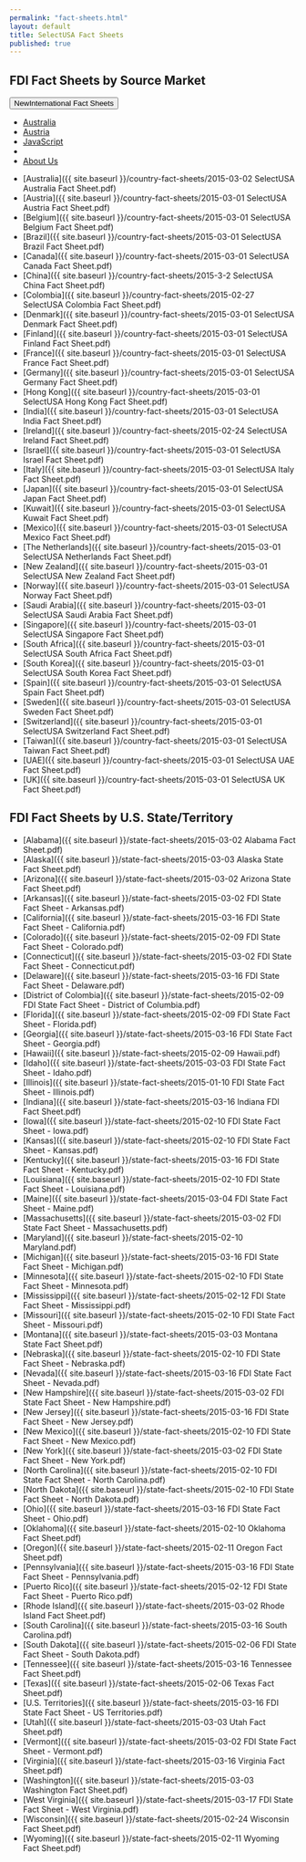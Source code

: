 ```yaml
---
permalink: "fact-sheets.html"
layout: default
title: SelectUSA Fact Sheets
published: true
---
```


##



## FDI Fact Sheets by Source Market

<div class="dropdown">
  <button class="btn btn-default dropdown-toggle" type="button" id="menu1" data-toggle="dropdown"><span class="label label-default">New</span>International Fact Sheets
  <span class="caret"></span></button>
  <ul class="dropdown-menu" role="menu" aria-labelledby="menu1">
    <li role="presentation"><a role="menuitem" href="{{ site.baseurl }}/country-fact-sheets/2015-03-02 SelectUSA Australia Fact Sheet.pdf">Australia</a></li>
    <li role="presentation"><a role="menuitem" href="{{ site.baseurl }}/country-fact-sheets/2015-03-01 SelectUSA Austria Fact Sheet.pd">Austria</a></li>
    <li role="presentation"><a role="menuitem" href="#">JavaScript</a></li>
    <li role="presentation" class="divider"></li>
    <li role="presentation"><a role="menuitem" href="#">About Us</a></li>
  </ul>
</div>

*	[Australia]({{ site.baseurl }}/country-fact-sheets/2015-03-02 SelectUSA Australia Fact Sheet.pdf)
*	[Austria]({{ site.baseurl }}/country-fact-sheets/2015-03-01 SelectUSA Austria Fact Sheet.pdf)
*	[Belgium]({{ site.baseurl }}/country-fact-sheets/2015-03-01 SelectUSA Belgium Fact Sheet.pdf)
*	[Brazil]({{ site.baseurl }}/country-fact-sheets/2015-03-01 SelectUSA Brazil Fact Sheet.pdf)
*	[Canada]({{ site.baseurl }}/country-fact-sheets/2015-03-01 SelectUSA Canada Fact Sheet.pdf)
*	[China]({{ site.baseurl }}/country-fact-sheets/2015-3-2 SelectUSA China Fact Sheet.pdf)
*	[Colombia]({{ site.baseurl }}/country-fact-sheets/2015-02-27 SelectUSA Colombia Fact Sheet.pdf)
*	[Denmark]({{ site.baseurl }}/country-fact-sheets/2015-03-01 SelectUSA Denmark Fact Sheet.pdf)
*	[Finland]({{ site.baseurl }}/country-fact-sheets/2015-03-01 SelectUSA Finland Fact Sheet.pdf)
*	[France]({{ site.baseurl }}/country-fact-sheets/2015-03-01 SelectUSA France Fact Sheet.pdf)
*	[Germany]({{ site.baseurl }}/country-fact-sheets/2015-03-01 SelectUSA Germany Fact Sheet.pdf)
*	[Hong Kong]({{ site.baseurl }}/country-fact-sheets/2015-03-01 SelectUSA Hong Kong Fact Sheet.pdf)
*	[India]({{ site.baseurl }}/country-fact-sheets/2015-03-01 SelectUSA India Fact Sheet.pdf)
* [Ireland]({{ site.baseurl }}/country-fact-sheets/2015-02-24 SelectUSA Ireland Fact Sheet.pdf)
*	[Israel]({{ site.baseurl }}/country-fact-sheets/2015-03-01 SelectUSA Israel Fact Sheet.pdf)
*	[Italy]({{ site.baseurl }}/country-fact-sheets/2015-03-01 SelectUSA Italy Fact Sheet.pdf)
*	[Japan]({{ site.baseurl }}/country-fact-sheets/2015-03-01 SelectUSA Japan Fact Sheet.pdf)
*	[Kuwait]({{ site.baseurl }}/country-fact-sheets/2015-03-01 SelectUSA Kuwait Fact Sheet.pdf)
*	[Mexico]({{ site.baseurl }}/country-fact-sheets/2015-03-01 SelectUSA Mexico Fact Sheet.pdf)
*	[The Netherlands]({{ site.baseurl }}/country-fact-sheets/2015-03-01 SelectUSA Netherlands Fact Sheet.pdf)
*	[New Zealand]({{ site.baseurl }}/country-fact-sheets/2015-03-01 SelectUSA New Zealand Fact Sheet.pdf)
*	[Norway]({{ site.baseurl }}/country-fact-sheets/2015-03-01 SelectUSA Norway Fact Sheet.pdf)
*	[Saudi Arabia]({{ site.baseurl }}/country-fact-sheets/2015-03-01 SelectUSA Saudi Arabia Fact Sheet.pdf)
*	[Singapore]({{ site.baseurl }}/country-fact-sheets/2015-03-01 SelectUSA Singapore Fact Sheet.pdf)
*	[South Africa]({{ site.baseurl }}/country-fact-sheets/2015-03-01 SelectUSA South Africa Fact Sheet.pdf)
*	[South Korea]({{ site.baseurl }}/country-fact-sheets/2015-03-01 SelectUSA South Korea Fact Sheet.pdf)
*	[Spain]({{ site.baseurl }}/country-fact-sheets/2015-03-01 SelectUSA Spain Fact Sheet.pdf)
*	[Sweden]({{ site.baseurl }}/country-fact-sheets/2015-03-01 SelectUSA Sweden Fact Sheet.pdf)
*	[Switzerland]({{ site.baseurl }}/country-fact-sheets/2015-03-01 SelectUSA Switzerland Fact Sheet.pdf)
*	[Taiwan]({{ site.baseurl }}/country-fact-sheets/2015-03-01 SelectUSA Taiwan Fact Sheet.pdf)
*	[UAE]({{ site.baseurl }}/country-fact-sheets/2015-03-01 SelectUSA UAE Fact Sheet.pdf)
*	[UK]({{ site.baseurl }}/country-fact-sheets/2015-03-01 SelectUSA UK Fact Sheet.pdf)

## FDI Fact Sheets by U.S. State/Territory

*   [Alabama]({{ site.baseurl }}/state-fact-sheets/2015-03-02 Alabama Fact Sheet.pdf)
*   [Alaska]({{ site.baseurl }}/state-fact-sheets/2015-03-03 Alaska State Fact Sheet.pdf)
*   [Arizona]({{ site.baseurl }}/state-fact-sheets/2015-03-02 Arizona State Fact Sheet.pdf)
*   [Arkansas]({{ site.baseurl }}/state-fact-sheets/2015-03-02 FDI State Fact Sheet - Arkansas.pdf)
*   [California]({{ site.baseurl }}/state-fact-sheets/2015-03-16 FDI State Fact Sheet - California.pdf)
*   [Colorado]({{ site.baseurl }}/state-fact-sheets/2015-02-09 FDI State Fact Sheet - Colorado.pdf)
*   [Connecticut]({{ site.baseurl }}/state-fact-sheets/2015-03-02 FDI State Fact Sheet - Connecticut.pdf)
*   [Delaware]({{ site.baseurl }}/state-fact-sheets/2015-03-16 FDI State Fact Sheet - Delaware.pdf)
*   [District of Colombia]({{ site.baseurl }}/state-fact-sheets/2015-02-09 FDI State Fact Sheet - District of Columbia.pdf)
*   [Florida]({{ site.baseurl }}/state-fact-sheets/2015-02-09 FDI State Fact Sheet - Florida.pdf)
*   [Georgia]({{ site.baseurl }}/state-fact-sheets/2015-03-16 FDI State Fact Sheet - Georgia.pdf)
*   [Hawaii]({{ site.baseurl }}/state-fact-sheets/2015-02-09 Hawaii.pdf)
*   [Idaho]({{ site.baseurl }}/state-fact-sheets/2015-03-03 FDI State Fact Sheet - Idaho.pdf)
*   [Illinois]({{ site.baseurl }}/state-fact-sheets/2015-01-10 FDI State Fact Sheet - Illinois.pdf)
*   [Indiana]({{ site.baseurl }}/state-fact-sheets/2015-03-16 Indiana FDI Fact Sheet.pdf)
*   [Iowa]({{ site.baseurl }}/state-fact-sheets/2015-02-10 FDI State Fact Sheet - Iowa.pdf)
*   [Kansas]({{ site.baseurl }}/state-fact-sheets/2015-02-10 FDI State Fact Sheet - Kansas.pdf)
*   [Kentucky]({{ site.baseurl }}/state-fact-sheets/2015-03-16 FDI State Fact Sheet - Kentucky.pdf)
*   [Louisiana]({{ site.baseurl }}/state-fact-sheets/2015-02-10 FDI State Fact Sheet - Louisiana.pdf)
*   [Maine]({{ site.baseurl }}/state-fact-sheets/2015-03-04 FDI State Fact Sheet - Maine.pdf)
*   [Massachusetts]({{ site.baseurl }}/state-fact-sheets/2015-03-02 FDI State Fact Sheet - Massachusetts.pdf)
*   [Maryland]({{ site.baseurl }}/state-fact-sheets/2015-02-10 Maryland.pdf)
*   [Michigan]({{ site.baseurl }}/state-fact-sheets/2015-03-16 FDI State Fact Sheet - Michigan.pdf)
*   [Minnesota]({{ site.baseurl }}/state-fact-sheets/2015-02-10 FDI State Fact Sheet - Minnesota.pdf)
*   [Mississippi]({{ site.baseurl }}/state-fact-sheets/2015-02-12 FDI State Fact Sheet - Mississippi.pdf)
*   [Missouri]({{ site.baseurl }}/state-fact-sheets/2015-02-10 FDI State Fact Sheet - Missouri.pdf)
*   [Montana]({{ site.baseurl }}/state-fact-sheets/2015-03-03 Montana State Fact Sheet.pdf)
*   [Nebraska]({{ site.baseurl }}/state-fact-sheets/2015-02-10 FDI State Fact Sheet - Nebraska.pdf)
*   [Nevada]({{ site.baseurl }}/state-fact-sheets/2015-03-16 FDI State Fact Sheet - Nevada.pdf)
*   [New Hampshire]({{ site.baseurl }}/state-fact-sheets/2015-03-02 FDI State Fact Sheet - New Hampshire.pdf)
*   [New Jersey]({{ site.baseurl }}/state-fact-sheets/2015-03-16 FDI State Fact Sheet - New Jersey.pdf)
*   [New Mexico]({{ site.baseurl }}/state-fact-sheets/2015-02-10 FDI State Fact Sheet - New Mexico.pdf)
*   [New York]({{ site.baseurl }}/state-fact-sheets/2015-03-02 FDI State Fact Sheet - New York.pdf)
*   [North Carolina]({{ site.baseurl }}/state-fact-sheets/2015-02-10 FDI State Fact Sheet - North Carolina.pdf)
*   [North Dakota]({{ site.baseurl }}/state-fact-sheets/2015-02-10 FDI State Fact Sheet - North Dakota.pdf)
*   [Ohio]({{ site.baseurl }}/state-fact-sheets/2015-03-16 FDI State Fact Sheet - Ohio.pdf)
*   [Oklahoma]({{ site.baseurl }}/state-fact-sheets/2015-02-10 Oklahoma Fact Sheet.pdf)
*   [Oregon]({{ site.baseurl }}/state-fact-sheets/2015-02-11 Oregon Fact Sheet.pdf)
*   [Pennsylvania]({{ site.baseurl }}/state-fact-sheets/2015-03-16 FDI State Fact Sheet - Pennsylvania.pdf)
*   [Puerto Rico]({{ site.baseurl }}/state-fact-sheets/2015-02-12 FDI State Fact Sheet - Puerto Rico.pdf)
*   [Rhode Island]({{ site.baseurl }}/state-fact-sheets/2015-03-02 Rhode Island Fact Sheet.pdf)
*   [South Carolina]({{ site.baseurl }}/state-fact-sheets/2015-03-16 South Carolina.pdf)
*   [South Dakota]({{ site.baseurl }}/state-fact-sheets/2015-02-06 FDI State Fact Sheet - South Dakota.pdf)
*   [Tennessee]({{ site.baseurl }}/state-fact-sheets/2015-03-16 Tennessee Fact Sheet.pdf)
*   [Texas]({{ site.baseurl }}/state-fact-sheets/2015-02-06 Texas Fact Sheet.pdf)
*   [U.S. Territories]({{ site.baseurl }}/state-fact-sheets/2015-03-16 FDI State Fact Sheet - US Territories.pdf)
*   [Utah]({{ site.baseurl }}/state-fact-sheets/2015-03-03 Utah Fact Sheet.pdf)
*   [Vermont]({{ site.baseurl }}/state-fact-sheets/2015-03-02 FDI State Fact Sheet - Vermont.pdf)
*   [Virginia]({{ site.baseurl }}/state-fact-sheets/2015-03-16 Virginia Fact Sheet.pdf)
*   [Washington]({{ site.baseurl }}/state-fact-sheets/2015-03-03 Washington Fact Sheet.pdf)
*   [West Virginia]({{ site.baseurl }}/state-fact-sheets/2015-03-17 FDI State Fact Sheet - West Virginia.pdf)
*   [Wisconsin]({{ site.baseurl }}/state-fact-sheets/2015-02-24 Wisconsin Fact Sheet.pdf)
*   [Wyoming]({{ site.baseurl }}/state-fact-sheets/2015-02-11 Wyoming Fact Sheet.pdf)

